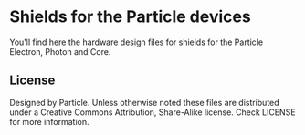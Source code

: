 # Shields for the Particle devices

You'll find here the hardware design files for shields for the Particle Electron, Photon and Core.

## License
Designed by Particle. Unless otherwise noted these files are distributed under a Creative Commons Attribution, Share-Alike license. Check LICENSE for more information.
